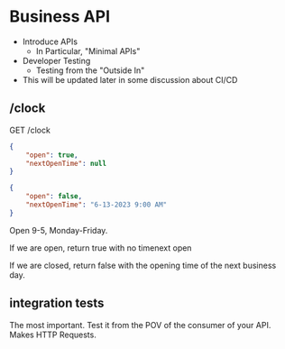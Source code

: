 # Business API

- Introduce APIs
    - In Particular, "Minimal APIs"
- Developer Testing
    - Testing from the "Outside In"
- This will be updated later in some discussion about CI/CD


## /clock

GET /clock

```json
{
    "open": true,
    "nextOpenTime": null
}

```

```json
{
    "open": false,
    "nextOpenTime": "6-13-2023 9:00 AM"
}

```

Open 9-5, Monday-Friday.


If we are open, return true with no timenext open

If we are closed, return false with the opening time of the next business day.


## integration tests
The most important. Test it from the POV of the consumer of your API. Makes HTTP Requests.


